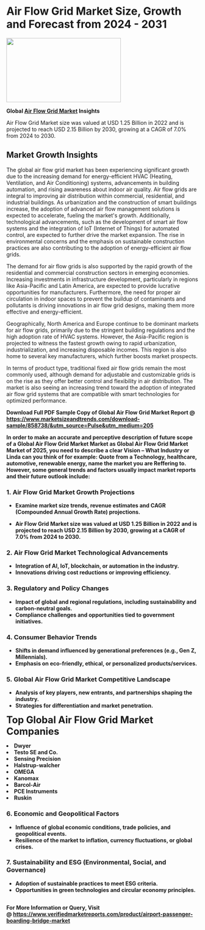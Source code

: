 <H1>Air Flow Grid Market Size, Growth and Forecast from 2024 - 2031</H1><img class="aligncenter size-medium wp-image-584254" src="https://thirdeyenews.in/wp-content/uploads/2024/09/Global-Market-Research-300x168.jpeg" alt="" width="300" height="168" /><p><strong>Global&nbsp;<a href="https://www.marketsizeandtrends.com/download-sample/858738/&amp;utm_source=Pulse&amp;utm_medium=205">Air Flow Grid Market</a> Insights</strong></p><p>Air Flow Grid Market size was valued at USD 1.25 Billion in 2022 and is projected to reach USD 2.15 Billion by 2030, growing at a CAGR of 7.0% from 2024 to 2030.</p><p><h2>Market Growth Insights</h2> <p>The global air flow grid market has been experiencing significant growth due to the increasing demand for energy-efficient HVAC (Heating, Ventilation, and Air Conditioning) systems, advancements in building automation, and rising awareness about indoor air quality. Air flow grids are integral to improving air distribution within commercial, residential, and industrial buildings. As urbanization and the construction of smart buildings increase, the adoption of advanced air flow management solutions is expected to accelerate, fueling the market's growth. Additionally, technological advancements, such as the development of smart air flow systems and the integration of IoT (Internet of Things) for automated control, are expected to further drive the market expansion. The rise in environmental concerns and the emphasis on sustainable construction practices are also contributing to the adoption of energy-efficient air flow grids.</p> <p><strong></strong></p> <p>The demand for air flow grids is also supported by the rapid growth of the residential and commercial construction sectors in emerging economies. Increasing investments in infrastructure development, particularly in regions like Asia-Pacific and Latin America, are expected to provide lucrative opportunities for manufacturers. Furthermore, the need for proper air circulation in indoor spaces to prevent the buildup of contaminants and pollutants is driving innovations in air flow grid designs, making them more effective and energy-efficient.</p> <p>Geographically, North America and Europe continue to be dominant markets for air flow grids, primarily due to the stringent building regulations and the high adoption rate of HVAC systems. However, the Asia-Pacific region is projected to witness the fastest growth owing to rapid urbanization, industrialization, and increasing disposable incomes. This region is also home to several key manufacturers, which further boosts market prospects.</p> <p>In terms of product type, traditional fixed air flow grids remain the most commonly used, although demand for adjustable and customizable grids is on the rise as they offer better control and flexibility in air distribution. The market is also seeing an increasing trend toward the adoption of integrated air flow grid systems that are compatible with smart technologies for optimized performance.</p> <p><strong></p><p><span class=""><strong>Download Full PDF Sample Copy of Global Air Flow Grid Market Report</strong> @ <a href="https://www.marketsizeandtrends.com/download-sample/858738/&amp;utm_source=Pulse&amp;utm_medium=205" target="_blank">https://www.marketsizeandtrends.com/download-sample/858738/&amp;utm_source=Pulse&amp;utm_medium=205</a></span></p><p>In order to make an accurate and perceptive description of future scope of a Global&nbsp;Air Flow Grid Market Market as Global&nbsp;Air Flow Grid Market Market of 2025, you need to describe a clear Vision &ndash; What Industry or Linda can you think of for example: Quote from a Technology, healthcare, automotive, renewable energy, name the market you are Reffering to. However, some general trends and factors usually impact market reports and their future outlook include:</p><h3>1.&nbsp;<strong>Air Flow Grid Market Growth Projections</strong></h3><ul><li>Examine market size trends, revenue estimates and CAGR (Compounded Annual Growth Rate) projections.</li><li><p>Air Flow Grid Market size was valued at USD 1.25 Billion in 2022 and is projected to reach USD 2.15 Billion by 2030, growing at a CAGR of 7.0% from 2024 to 2030.</p></li></ul><h3>2.&nbsp;<strong>Air Flow Grid Market Technological Advancements</strong></h3><ul><li>Integration of AI, IoT, blockchain, or automation in the industry.</li><li>Innovations driving cost reductions or improving efficiency.</li></ul><h3>3.&nbsp;<strong>Regulatory and Policy Changes</strong></h3><ul><li>Impact of global and regional regulations, including sustainability and carbon-neutral goals.</li><li>Compliance challenges and opportunities tied to government initiatives.</li></ul><h3>4.&nbsp;<strong>Consumer Behavior Trends</strong></h3><ul><li>Shifts in demand influenced by generational preferences (e.g., Gen Z, Millennials).</li><li>Emphasis on eco-friendly, ethical, or personalized products/services.</li></ul><h3>5.&nbsp;<strong>Global Air Flow Grid Market Competitive Landscape</strong></h3><ul><li>Analysis of key players, new entrants, and partnerships shaping the industry.</li><li>Strategies for differentiation and market penetration.</li></ul><p data-pm-slice="1 1 []"><span style="color: inherit; font-family: inherit; font-size: 25px;">Top Global Air Flow Grid Market Companies</span></p><div class="" data-test-id=""><p><li>Dwyer</li><li> Testo SE and Co.</li><li> Sensing Precision</li><li> Halstrup-walcher</li><li> OMEGA</li><li> Kanomax</li><li> Barcol-Air</li><li> PCE Instruments</li><li> Ruskin</li></p></div><h3>6.&nbsp;<strong>Economic and Geopolitical Factors</strong></h3><ul><li>Influence of global economic conditions, trade policies, and geopolitical events.</li><li>Resilience of the market to inflation, currency fluctuations, or global crises.</li></ul><h3>7.&nbsp;<strong>Sustainability and ESG (Environmental, Social, and Governance)</strong></h3><ul><li>Adoption of sustainable practices to meet ESG criteria.</li><li>Opportunities in green technologies and circular economy principles.</li></ul><h2><strong style="font-size: 14px;">For More Information or Query, Visit @&nbsp;</strong><a style="background-color: #ffffff; font-size: 14px;" href="https://www.marketsizeandtrends.com/report/air-flow-grid-market/" target="_blank">https://www.verifiedmarketreports.com/product/airport-passenger-boarding-bridge-market</a></h2>
